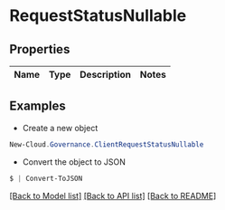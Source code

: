 # RequestStatusNullable
## Properties

Name | Type | Description | Notes
------------ | ------------- | ------------- | -------------

## Examples

- Create a new object
```powershell
New-Cloud.Governance.ClientRequestStatusNullable 
```

- Convert the object to JSON
```powershell
$ | Convert-ToJSON
```


[[Back to Model list]](../README.md#documentation-for-models) [[Back to API list]](../README.md#documentation-for-api-endpoints) [[Back to README]](../README.md)

